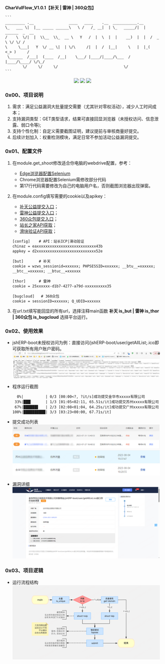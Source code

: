 **CharVulFlow_V1.0.1【补天 | 雷神 | 360众包】**

    ```
    _________ .__                ____   ____    .__  ___________.__                 
    \_   ___ \|  |__ _____ ______\   \ /   /_ __|  | \_   _____/|  |   ______  _  __
    /    \  \/|  |  \\__  \\_  __ \   Y   /  |  \  |  |    __)  |  |  /  _ \ \/ \/ /
    \     \___|   Y  \/ __ \|  | \/\     /|  |  /  |__|     \   |  |_(  <_> )     / 
     \______  /___|  (____  /__|    \___/ |____/|____/\___  /   |____/\____/ \/\_/  
            \/     \/     \/                              \/
    ```
<p align="center">
<a href="https://opensource.org/licenses/MIT"><img src="https://img.shields.io/badge/license-MIT-_red.svg"></a>
<a href="https://github.com/asaotomo/fofamap/issues"><img src="https://img.shields.io/badge/contributions-welcome-brightgreen.svg?style=flat"></a>
<a href="https://github.com/sqlmapproject/sqlmap/actions/workflows/tests.yml"><img src="https://img.shields.io/badge/python-3.7-blue.svg"></a>
</p>

### 0x00、项目说明
1. 需求：满足公益漏洞大批量提交需要（尤其针对零权活动），减少人工时间成本；
2. 支持漏洞类型：GET类型请求，结果可直接回显浏览器（未授权访问、信息泄露、弱口令等);
3. 支持个性化制：自定义需要截图证明，建议提前与审核商量好提交。
4. 后续计划加入：权重检测模块，满足日常不参加活动公益漏洞提交。

### 0x01、配置文件

1. 在module.get_shoot修改适合你电脑的webdrive配置，参考：  
   - [Edge浏览器配置Selenium](https://blog.csdn.net/tk1023/article/details/109078613)    
   - Chrome浏览器配置Selenium需修改部分代码
   - 第17行代码需要修改为自己的电脑用户名，否则截图浏览器出现弹窗。


2. 在module.config填写需要的cookie以及apikey：
    - [补天公益提交入口](https://www.butian.net/Loo/submit/)；
    - [雷神公益提交入口](https://bug.bountyteam.com/index)；
    - [360众包提交入口](https://src.360.net/home)；
    - [站长之家API获取](https://my.chinaz.com/ChinazAPI/DataCenter/MyDataApi)；  
    - [滑块验证API获取](http://rrocr.com/)；
    ```
    [config]    # API：站长ICP|滑动验证
    chinaz = eaxxxxxxxxxxxxxxxxxxxxxxxxxxx43b 
    appkey = d2xxxxxxxxxxxxxxxxxxxxxxxxxxx52e
    
    [but]       # 补天
    cookie = wzws_sessionid=xxxxxx; PHPSESSID=xxxxxx; __btu__=xxxxxx; __btc__=xxxxxx; __btuc__=xxxxxx
    
    [thor]      # 雷神
    cookie = 25xxxxxx-d1b7-4277-a79d-xxxxxxxxxx35
   
   [bugcloud]   # 360众包
    cookie = sessionID=xxxxxx; Q_UDID=xxxxxx
    ```
4. 在url.txt填写能回显的所有url，选择注释main函数 **补天 is_but | 雷神 is_thor | 360众包 is_bugcloud** 选择平台运行。

### 0x02、使用效果
- jshERP-boot未授权访问为例：直接访问/jshERP-boot/user/getAllList;.ico即可获取所有用户账户密码。
![img_1.png](images%2Fimg_1.png)

- 程序运行截图

    ```
      0%|          | 0/3 [00:00<?, ?it/s]成功提交金华市xxxxx有限公司
     33%|███▎      | 1/3 [01:05<02:11, 65.51s/it]成功提交苏州xxxxx有限公司
     67%|██████▋   | 2/3 [02:08<01:04, 64.25s/it]成功提交广州xxxxx有限公司
    100%|██████████| 3/3 [03:23<00:00, 67.71s/it]
    ```
- 提交成功列表
    ![img_2.png](images%2Fimg_2.png)
    ![img_3.png](images%2Fimg_3.png)
- 漏洞详细
    ![img_4.png](images%2Fimg_4.png)

### 0x03、项目逻辑
- 运行流程结构
    ![img.png](images%2Fimg.png)

